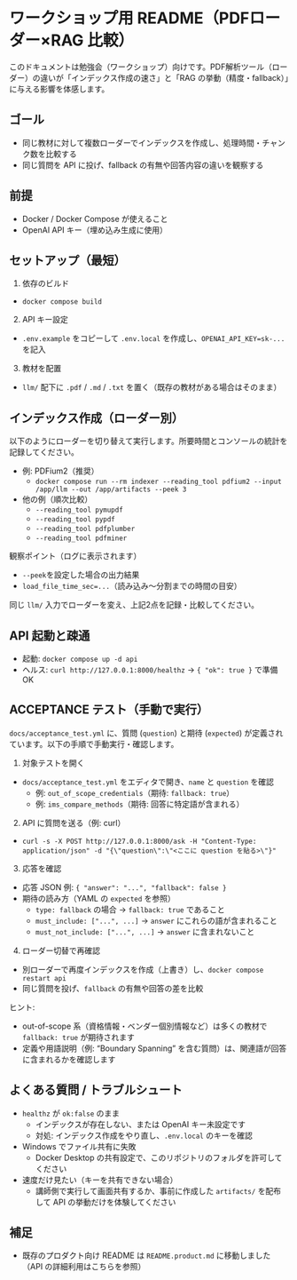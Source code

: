 # ワークショップ用 README（PDFローダー×RAG 比較）

このドキュメントは勉強会（ワークショップ）向けです。PDF解析ツール（ローダー）の違いが「インデックス作成の速さ」と「RAG の挙動（精度・fallback）」に与える影響を体感します。

## ゴール
- 同じ教材に対して複数ローダーでインデックスを作成し、処理時間・チャンク数を比較する
- 同じ質問を API に投げ、fallback の有無や回答内容の違いを観察する

## 前提
- Docker / Docker Compose が使えること
- OpenAI API キー（埋め込み生成に使用）

## セットアップ（最短）
1) 依存のビルド
- `docker compose build`

2) API キー設定
- `.env.example` をコピーして `.env.local` を作成し、`OPENAI_API_KEY=sk-...` を記入

3) 教材を配置
- `llm/` 配下に `.pdf` / `.md` / `.txt` を置く（既存の教材がある場合はそのまま）

## インデックス作成（ローダー別）
以下のようにローダーを切り替えて実行します。所要時間とコンソールの統計を記録してください。

- 例: PDFium2（推奨）
  - `docker compose run --rm indexer --reading_tool pdfium2 --input /app/llm --out /app/artifacts --peek 3`
- 他の例（順次比較）
  - `--reading_tool pymupdf`
  - `--reading_tool pypdf`
  - `--reading_tool pdfplumber`
  - `--reading_tool pdfminer`

観察ポイント（ログに表示されます）
- `--peek`を設定した場合の出力結果
- `load_file_time_sec=...`（読み込み〜分割までの時間の目安）

同じ `llm/` 入力でローダーを変え、上記2点を記録・比較してください。

## API 起動と疎通
- 起動: `docker compose up -d api`
- ヘルス: `curl http://127.0.0.1:8000/healthz` → `{ "ok": true }` で準備OK

## ACCEPTANCE テスト（手動で実行）
`docs/acceptance_test.yml` に、質問 (`question`) と期待 (`expected`) が定義されています。以下の手順で手動実行・確認します。

1) 対象テストを開く
- `docs/acceptance_test.yml` をエディタで開き、`name` と `question` を確認
  - 例: `out_of_scope_credentials`（期待: `fallback: true`）
  - 例: `ims_compare_methods`（期待: 回答に特定語が含まれる）

2) API に質問を送る（例: curl）
- `curl -s -X POST http://127.0.0.1:8000/ask -H "Content-Type: application/json" -d "{\"question\":\"<ここに question を貼る>\"}"`

3) 応答を確認
- 応答 JSON 例: `{ "answer": "...", "fallback": false }`
- 期待の読み方（YAML の `expected` を参照）
  - `type: fallback` の場合 → `fallback: true` であること
  - `must_include: ["...", ...]` → `answer` にこれらの語が含まれること
  - `must_not_include: ["...", ...]` → `answer` に含まれないこと

4) ローダー切替で再確認
- 別ローダーで再度インデックスを作成（上書き）し、`docker compose restart api`
- 同じ質問を投げ、`fallback` の有無や回答の差を比較

ヒント:
- out-of-scope 系（資格情報・ベンダー個別情報など）は多くの教材で `fallback: true` が期待されます
- 定義や用語説明（例: “Boundary Spanning” を含む質問）は、関連語が回答に含まれるかを確認します

## よくある質問 / トラブルシュート
- `healthz` が `ok:false` のまま
  - インデックスが存在しない、または OpenAI キー未設定です
  - 対処: インデックス作成をやり直し、`.env.local` のキーを確認
- Windows でファイル共有に失敗
  - Docker Desktop の共有設定で、このリポジトリのフォルダを許可してください
- 速度だけ見たい（キーを共有できない場合）
  - 講師側で実行して画面共有するか、事前に作成した `artifacts/` を配布して API の挙動だけを体験してください

## 補足
- 既存のプロダクト向け README は `README.product.md` に移動しました（API の詳細利用はこちらを参照）

